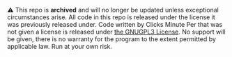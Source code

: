 ⚠️ This repo is <b>archived</b> and will no longer be updated unless exceptional circumstances arise. All code in this repo is released under the license it was previously released under. Code written by Clicks Minute Per that was not given a license is released under <a href="https://www.gnu.org/licenses/gpl-3.0.en.html">the GNUGPL3 License</a>. No support will be given, there is no warranty for the program to the extent permitted by applicable law. Run at your own risk. 
